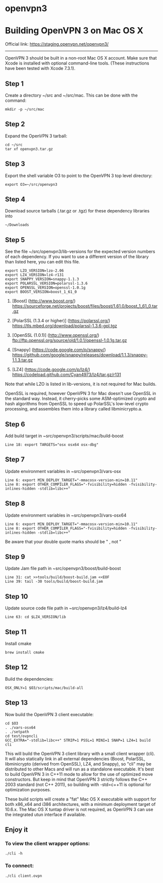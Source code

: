 # openvpn3

# Building OpenVPN 3 on Mac OS X
Official link: https://staging.openvpn.net/openvpn3/

------------------------------

OpenVPN 3 should be built in a non-root Mac OS X account. Make sure that Xcode is installed with optional command-line tools. (These instructions have been tested with Xcode 7.3.1).

## Step 1
Create a directory ~/src and ~/src/mac. This can be done with the command:
```
mkdir -p ~/src/mac
```

## Step 2
Expand the OpenVPN 3 tarball:
```
cd ~/src
tar xf openvpn3.tar.gz
```

## Step 3
Export the shell variable O3 to point to the OpenVPN 3 top level directory:
```
export O3=~/src/openvpn3
```

## Step 4
Download source tarballs (.tar.gz or .tgz) for these dependency libraries into 
```
~/Downloads
```

## Step 5
See the file ~/src/openvpn3/lib-versions for the expected version numbers of each dependency.  If you want to use a different version of the library than listed here, you can edit this file.

```
export LZO_VERSION=lzo-2.06
export LZ4_VERSION=lz4-r131
export SNAPPY_VERSION=snappy-1.1.3
export POLARSSL_VERSION=polarssl-1.3.6
export OPENSSL_VERSION=openssl-1.0.1g
export BOOST_VERSION=boost_1_61_0
```

1. [Boost] (http://www.boost.org/)
<br>https://sourceforge.net/projects/boost/files/boost/1.61.0/boost_1_61_0.tar.gz

2. [PolarSSL (1.3.4 or higher)] (https://polarssl.org/)
<br>https://tls.mbed.org/download/polarssl-1.3.6-gpl.tgz

3. [OpenSSL (1.0.1)] (http://www.openssl.org/)
<br>ftp://ftp.openssl.org/source/old/1.0.1/openssl-1.0.1g.tar.gz

4. [Snappy] (https://code.google.com/p/snappy/)
<br>https://github.com/google/snappy/releases/download/1.1.3/snappy-1.1.3.tar.gz

5. [LZ4] (https://code.google.com/p/lz4/)
<br>https://codeload.github.com/Cyan4973/lz4/tar.gz/r131

Note that while LZO is listed in lib-versions, it is not required for Mac builds.

OpenSSL is required, however OpenVPN 3 for Mac doesn't use OpenSSL in the standard way. Instead, it cherry-picks some ASM-optimized crypto and hash algorithms from OpenSSL to speed up PolarSSL's low-level crypto processing, and assembles them into a library called libminicrypto.a.


## Step 6
Add build target in ~src/openvpn3/scripts/mac/build-boost
```
Line 18: export TARGETS="osx osx64 osx-dbg"
```

## Step 7
Update environment variables in ~src/openvpn3/vars-osx
```
Line 6: export MIN_DEPLOY_TARGET="-mmacosx-version-min=10.11"
Line 8: export OTHER_COMPILER_FLAGS="-fvisibility=hidden -fvisibility-inlines-hidden -stdlib=libc++"
```

## Step 8
Update environment variables in ~src/openvpn3/vars-osx64
```
Line 6: export MIN_DEPLOY_TARGET="-mmacosx-version-min=10.11"
Line 8: export OTHER_COMPILER_FLAGS="-fvisibility=hidden -fvisibility-inlines-hidden -stdlib=libc++"
```

Be aware that your double quote marks should be " , not ”   


## Step 9
Update Jam file path in ~src/openvpn3/boost/build-boost
```
Line 31: cat >>tools/build/boost-build.jam <<EOF
Line 39: tail -30 tools/build/boost-build.jam
```

## Step 10
Update source code file path in ~src/openvpn3/lz4/build-lz4
```
Line 63: cd $LZ4_VERSION/lib
```

## Step 11
Install cmake
```
brew install cmake
```

## Step 12
Build the dependencies:
```
OSX_ONLY=1 $O3/scripts/mac/build-all
```

## Step 13
Now build the OpenVPN 3 client executable:
```
cd $O3
. ./vars-osx64
. ./setpath
cd test/ovpncli
GCC_EXTRA="-stdlib=libc++" STRIP=1 PSSL=1 MINI=1 SNAP=1 LZ4=1 build cli
```

This will build the OpenVPN 3 client library with a small client wrapper (cli).  It will also statically link in all external dependencies (Boost, PolarSSL, libminicrypto (derived from OpenSSL), LZ4, and Snappy), so "cli" may be distributed to other Macs and will run as a standalone executable. It's best to build OpenVPN 3 in C++11 mode to allow for the use of optimized move constructors. But keep in mind that OpenVPN 3 strictly follows the C++ 2003 standard (not C++ 2011), so building with -std=c++11 is optional for optimization purposes.

These build scripts will create a "fat" Mac OS X executable with support for both x86_x64 and i386 architectures, with a minimum deployment target of 10.6.x. The Mac OS X tuntap driver is not required, as OpenVPN 3 can use the integrated utun interface if available.


## Enjoy it
### To view the client wrapper options:
```
./cli -h
```

### To connect:
```
./cli client.ovpn
```
